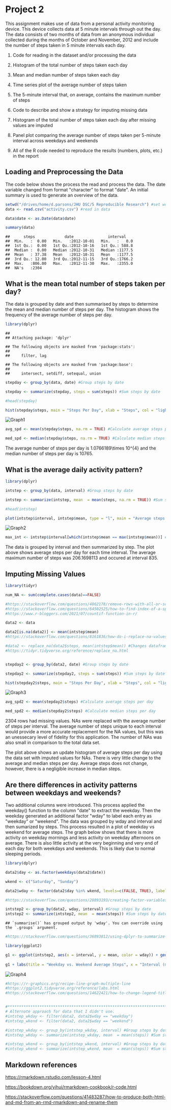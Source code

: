 # Project 2

This assignment makes use of data from a personal activity monitoring device. This device collects data at 5 minute intervals through out the day. The data consists of two months of data from an anonymous individual collected during the months of October and November, 2012 and include the number of steps taken in 5 minute intervals each day.

1. Code for reading in the dataset and/or processing the data

2. Histogram of the total number of steps taken each day

3. Mean and median number of steps taken each day

4. Time series plot of the average number of steps taken

5. The 5-minute interval that, on average, contains the maximum number of steps

6. Code to describe and show a strategy for imputing missing data

7. Histogram of the total number of steps taken each day after missing values are imputed

8. Panel plot comparing the average number of steps taken per 5-minute interval across weekdays and weekends

9. All of the R code needed to reproduce the results (numbers, plots, etc.) in the report


## Loading and Preprocessing the Data

The code below shows the process the read and process the data. The date variable changed from format "character" to format "date". An initial summary is used to generate an overview of the data.  


```r
setwd("/drives/home/d.parsons/JHU DSC/5 Reproducible Research") #set working directory
data <- read.csv("activity.csv") #read in data

data$date <- as.Date(data$date)

summary(data)
```

```
##      steps             date               interval     
##  Min.   :  0.00   Min.   :2012-10-01   Min.   :   0.0  
##  1st Qu.:  0.00   1st Qu.:2012-10-16   1st Qu.: 588.8  
##  Median :  0.00   Median :2012-10-31   Median :1177.5  
##  Mean   : 37.38   Mean   :2012-10-31   Mean   :1177.5  
##  3rd Qu.: 12.00   3rd Qu.:2012-11-15   3rd Qu.:1766.2  
##  Max.   :806.00   Max.   :2012-11-30   Max.   :2355.0  
##  NA's   :2304
```


## What is the mean total number of steps taken per day?

The data is grouped by date and then summarised by steps to determine the mean and median number of steps per day. The histogram shows the frequency of the average number of steps per day. 


```r
library(dplyr)
```

```
## 
## Attaching package: 'dplyr'
```

```
## The following objects are masked from 'package:stats':
## 
##     filter, lag
```

```
## The following objects are masked from 'package:base':
## 
##     intersect, setdiff, setequal, union
```

```r
stepday <- group_by(data, date) #Group steps by date

stepday <- summarize(stepday, steps = sum(steps)) #Sum steps by date

#head(stepday) 

hist(stepday$steps, main = "Steps Per Day", xlab = "Steps", col = "lightblue") #Make histogram of steps per day. 
```


![Graph1](project1_files/figure-html/section2-1.png)




```r
avg_spd <- mean(stepday$steps, na.rm = TRUE) #Calculate average steps per day

med_spd <- median(stepday$steps, na.rm = TRUE) #Calculate median steps per day
```
The average number of steps per day is 1.0766189\times 10^{4} and the median number of steps per day is 10765.

## What is the average daily activity pattern?


```r
library(dplyr)

intstep <- group_by(data, interval) #Group steps by date

intstep <- summarize(intstep, mean  = mean(steps, na.rm = TRUE)) #Sum steps by date

#head(intstep)

plot(intstep$interval, intstep$mean, type = "l", main = "Average steps by interval", xlab = "Interval (minutes)", ylab = "Steps", col = "blue")
```

![Graph2](/tree/master/project1_files/figure-html/section3-1.png)<!-- -->


```r
max_int <- intstep$interval[which(intstep$mean == max(intstep$mean))] #Find interval of max steps
```

The data is grouped by interval and then summarized by step. The plot above shows average steps per day for each time interval. The average maximum number of steps was 206.1698113 and occured at interval 835. 

## Imputing Missing Values


```r
library(tidyr)

num_NA <- sum(complete.cases(data)==FALSE)

#https://stackoverflow.com/questions/4862178/remove-rows-with-all-or-some-nas-missing-values-in-data-frame
#https://stackoverflow.com/questions/64502525/how-to-find-index-of-a-specific-value-in-a-dataframe-r
#https://www.r-bloggers.com/2021/07/countif-function-in-r/

data2 <- data

data2[is.na(data2)] <- mean(intstep$mean)
#https://stackoverflow.com/questions/8161836/how-do-i-replace-na-values-with-zeros-in-an-r-dataframe

#data2 <- replace_na(data2$steps, mean(intstep$mean)) #Changes dataframe to list
#https://tidyr.tidyverse.org/reference/replace_na.html


stepday2 <- group_by(data2, date) #Group steps by date

stepday2 <- summarize(stepday2, steps = sum(steps)) #Sum steps by date

hist(stepday2$steps, main = "Steps Per Day", xlab = "Steps", col = "lightblue") #Make histogram of steps per day. 
```

![Graph3](/project1_files/figure-html/section4-1.png)<!-- -->

```r
avg_spd2 <- mean(stepday2$steps) #Calculate average steps per day

med_spd2 <- median(stepday2$steps) #Calculate median steps per day
```

2304 rows had missing values. NAs were replaced with the average number of steps per interval. The average number of steps unique to each interval would provide a more accurate replacement for the NA values, but this was an unessecary level of fidelity for this application. The number of NAs was also small in comparison to the total data set. 

The plot above shows an update histogram of average steps per day using the data set with imputed values for NAs. There is very little change to the average and median steps per day. Average steps does not change, however, there is a negligible increase in median steps.

## Are there differences in activity patterns between weekdays and weekends?

Two additional columns were introduced. This process applied the weekday() function to the column "date" to extract the weekday. Then the weekday generated an additional factor "wday" to label each entry as "weekday" or "weekend". The data was grouped by wday and interval and then sumarized by steps. This process resulted in a plot of weekday vs weekend for average steps. The graph below shows that there is more activity on weekday mornings and less activity on weekday afternoons on average. There is also little activity at the very beginning and very end of each day for both weekdays and weekends. This is likely due to normal sleeping periods. 


```r
library(dplyr)

data2$day <- as.factor(weekdays(data2$date))

wkend <- c("Saturday", "Sunday")

data2$wday <- factor(data2$day %in% wkend, levels=c(FALSE, TRUE), labels=c('weekday', 'weekend'))

#https://stackoverflow.com/questions/28893193/creating-factor-variables-weekend-and-weekday-from-date

intstep2 <- group_by(data2, wday, interval) #Group steps by date
intstep2 <- summarize(intstep2, mean  = mean(steps)) #Sum steps by date
```

```
## `summarise()` has grouped output by 'wday'. You can override using the `.groups` argument.
```

```r
#https://stackoverflow.com/questions/36893812/using-dplyr-to-summarize-by-multiple-groups

library(ggplot2)

g1 <- ggplot(intstep2, aes(x = interval, y = mean, color = wday)) + geom_line() #plot base graph
  
g1 + labs(title = "Weekday vs. Weekend Average Steps", x = "Interval (minutes)", y = "Average Steps", color = "Day") #add titles
```

![Graph4](/project1_files/figure-html/section5-1.png)<!-- -->

```r
#https://r-graphics.org/recipe-line-graph-multiple-line
#https://ggplot2.tidyverse.org/reference/labs.html
#https://stackoverflow.com/questions/14622421/how-to-change-legend-title-in-ggplot


#**************************************************************************************************
# Alternate approach for data that I didn't use. 
#intstep_wkday <- filter(data2, data2$wday == "weekday")
#intstep_wkend <- filter(data2, data2$wday == "weekend")

#intstep_wkday <- group_by(intstep_wkday, interval) #Group steps by date
#intstep_wkday <- summarize(intstep_wkday, mean  = mean(steps)) #Sum steps by date

#intstep_wkend <- group_by(intstep_wkend, interval) #Group steps by date
#intstep_wkend <- summarize(intstep_wkend, mean  = mean(steps)) #Sum steps by date
```

## Markdown references

https://rmarkdown.rstudio.com/lesson-4.html

https://bookdown.org/yihui/rmarkdown-cookbook/r-code.html

https://stackoverflow.com/questions/41483287/how-to-produce-both-html-and-md-from-an-rmd-rmarkdown-and-rename-them


